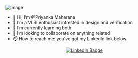 ![image](https://github.com/Priyanka955398/Priyanka_Maharana/assets/137306992/66ae1703-4c65-4d1c-b5fc-f2c4a74b729c)


+ 👋 Hi, I’m @Priyanka Maharana
+ 👀 I’m a VLSI enthusiast intrested in design and verification
+ 🌱 I’m currently learning both  
+ 💞 I’m looking to collaborate on anything related  
+ 📫 How to reach me: you've got my LinkedIn link below  

<div align="center">
  <a href="https://www.linkedin.com/in/priyanka-maharana-067681223">
    <img src="https://img.shields.io/badge/-LinkedIn-blue?style=flat&logo=Linkedin&logoColor=white" alt="LinkedIn Badge">
  </a>
</div>
